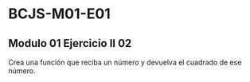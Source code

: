 # BCJS-M01-E01

## Modulo 01 Ejercicio II 02

Crea una función que reciba un número y devuelva el cuadrado de ese número.